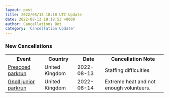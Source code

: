 ```yaml
---
layout: post
title: 2022/08/13 18:18 UTC Update
date: 2022-08-13 18:18:53 +0000
author: Cancellations Bot
category: 'Cancellation Update'
---
```


<h3>New Cancellations</h3>
<div class='hscrollable'>
<table style='width: 100%'>
    <tr>
        <th>Event</th>
        <th>Country</th>
        <th>Date</th>
        <th>Cancellation Note</th>
    </tr>
    <tr>
        <td><a href="">Prescoed parkrun</a></td>
        <td>United Kingdom</td>
        <td>2022-08-13</td>
        <td>Staffing difficulties</td>
    </tr>
    <tr>
        <td><a href="https://www.parkrun.org.uk/gnoll-juniors">Gnoll junior parkrun</a></td>
        <td>United Kingdom</td>
        <td>2022-08-14</td>
        <td>Extreme heat and not enough volunteers.</td>
    </tr>
</table>
</div>
